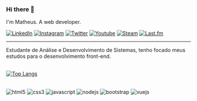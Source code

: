 ### Hi there 👋 

I'm Matheus. A web developer.

[![LinkedIn](https://img.shields.io/badge/LinkedIn-0077B5?style=for-the-badge&logo=linkedin&logoColor=white)](https://linkedin.com/in/matheusvdh)
[![Instagram](https://img.shields.io/badge/Instagram-E4405F?style=for-the-badge&logo=instagram&logoColor=white)](https://instagram.com/matheusvdh)
[![Twitter](https://img.shields.io/badge/Twitter-1DA1F2?style=for-the-badge&logo=twitter&logoColor=white)](https://twitter.com/matheusvdh)
[![Youtube](https://img.shields.io/badge/YouTube-FF0000?style=for-the-badge&logo=youtube&logoColor=white)](https://www.youtube.com/matheusvdh)
[![Steam](https://img.shields.io/badge/Steam-000000?style=for-the-badge&logo=steam&logoColor=white)](https://steamcommunity.com/id/EWBAITE)
[![Last.fm](https://img.shields.io/badge/last.fm-D51007?style=for-the-badge&logo=last.fm&logoColor=white)](https://www.last.fm/user/matheusvdh)

<hr>

Estudante de Análise e Desenvolvimento de Sistemas, tenho focado meus estudos para o desenvolvimento front-end.
<br/>
<br/>

[![Top Langs](https://github-readme-stats.vercel.app/api/top-langs/?username=matheusvdh&layout=compact&theme=dracula)](https://github.com/matheusvdh/github-readme-stats)

<br/>

<div style="display: inline_block">
<img align="center" alt="html5" src="https://img.shields.io/badge/HTML5-E34F26?style=for-the-badge&logo=html5&logoColor=white"/>
<img align="center" alt="css3" src="https://img.shields.io/badge/CSS3-1572B6?style=for-the-badge&logo=css3&logoColor=white"/>
<img align="center" alt="javascript" src="https://img.shields.io/badge/JavaScript-F7DF1E?style=for-the-badge&logo=javascript&logoColor=black"/>
<img align="center" alt="nodejs" src="https://img.shields.io/badge/Node.js-43853D?style=for-the-badge&logo=node.js&logoColor=white"/>
<img align="center" alt="bootstrap" src="https://img.shields.io/badge/Bootstrap-563D7C?style=for-the-badge&logo=bootstrap&logoColor=white"/>
<img align="center" alt="vuejs" src="https://img.shields.io/badge/Vue.js-35495E?style=for-the-badge&logo=vue.js&logoColor=4FC08D"/>
<br/>
<br/>

